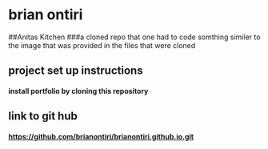 # brian ontiri
##Anitas Kitchen
###a cloned repo that one had to code somthing similer to the image that was provided in the files that were cloned 
## project set up instructions
#### install portfolio by cloning this repository
## link to git hub
#### https://github.com/brianontiri/brianontiri.github.io.git


